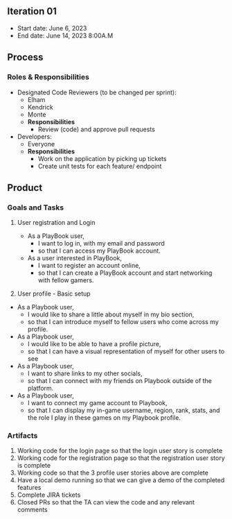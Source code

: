 ## **Iteration 01**

- Start date: June 6, 2023
- End date: June 14, 2023 8:00A.M

## **Process**

### Roles & Responsibilities

- Designated Code Reviewers (to be changed per sprint):
    - Elham
    - Kendrick
    - Monte
    - **Responsibilities**
        - Review (code) and approve pull requests
- Developers:
    - Everyone
    - **Responsibilities**
        - Work on the application by picking up tickets
        - Create unit tests for each feature/ endpoint

## **Product**

### Goals and Tasks

1. User registration and Login
    - As a PlayBook user,
        - I want to log in, with my email and password
        - so that I can access my PlayBook account.
    - As a user interested in PlayBook,
        - I want to register an account online,
        - so that I can create a PlayBook account and start networking with fellow gamers.

 2. User profile - Basic setup

- As a Playbook user,
    - I would like to share a little about myself in my bio section,
    - so that I can introduce myself to fellow users who come across my profile.
- As a Playbook user,
    - I would like to be able to have a profile picture,
    - so that I can have a visual representation of myself for other users to see
- As a Playbook user,
    - I want to share links to my other socials,
    - so that I can connect with my friends on Playbook outside of the platform.
- As a Playbook user,
    - I want to connect my game account to Playbook,
    - so that I can display my in-game username, region, rank, stats, and the role I play in these games on my Playbook profile.

### Artifacts

1. Working code for the login page so that the login user story is complete
2. Working code for the registration page so that the registration user story is complete
3. Working code so that the 3 profile user stories above are complete
4. Have a local demo running so that we can give a demo of the completed features
5. Complete JIRA tickets
6. Closed PRs so that the TA can view the code and any relevant comments
